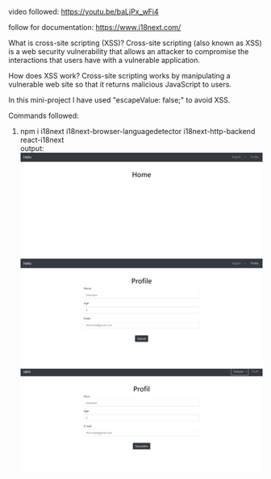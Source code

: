video followed:
https://youtu.be/baLjPx_wFi4

follow for documentation:
https://www.i18next.com/

What is cross-site scripting (XSS)?
Cross-site scripting (also known as XSS) is a web security vulnerability that allows an attacker to compromise the interactions that users have with a vulnerable application.

How does XSS work?
Cross-site scripting works by manipulating a vulnerable web site so that it returns malicious JavaScript to users.

In this mini-project I have used "escapeValue: false;" to avoid XSS.

Commands followed:

1. npm i i18next i18next-browser-languagedetector i18next-http-backend react-i18next
   <br>
   output:
   <br>
   <img src="img/screenshot1.png" />
   <br>
   <img src="img/screenshot2.png" />
   <br>
   <img src="img/screenshot3.png" />
